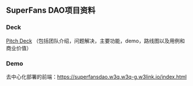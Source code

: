 ## SuperFans DAO项目资料

### Deck
[Pitch Deck](./PitchDeck) （包括团队介绍，问题解决，主要功能，demo，路线图以及用例和商业价值）

### Demo
去中心化部署的前端：https://superfansdao.w3q.w3q-g.w3link.io/index.html

